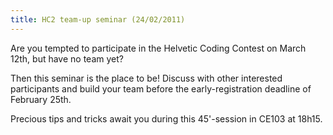 ```yaml
---
title: HC2 team-up seminar (24/02/2011)
---
```


Are you tempted to participate in the Helvetic Coding Contest on March 12th, but have no team yet? 

Then this seminar is the place to be! Discuss with other interested participants and build your team before the early-registration deadline of February 25th. 

Precious tips and tricks await you during this 45'-session in CE103 at 18h15.
